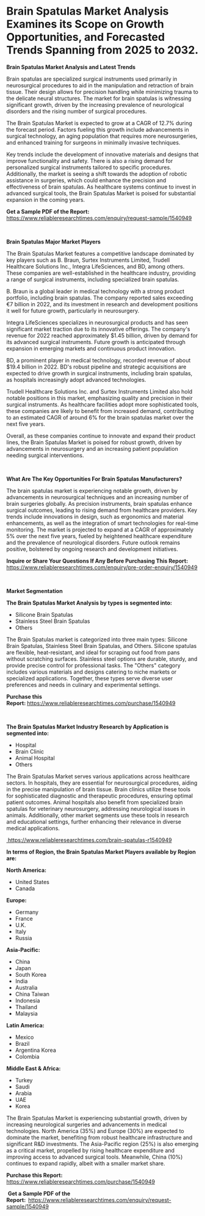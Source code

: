 <p><h1>Brain Spatulas Market Analysis Examines its Scope on Growth Opportunities, and Forecasted Trends Spanning from 2025 to 2032.</h1></p><p><strong>Brain Spatulas Market Analysis and Latest Trends</strong></p>
<p><p>Brain spatulas are specialized surgical instruments used primarily in neurosurgical procedures to aid in the manipulation and retraction of brain tissue. Their design allows for precision handling while minimizing trauma to the delicate neural structures. The market for brain spatulas is witnessing significant growth, driven by the increasing prevalence of neurological disorders and the rising number of surgical procedures. </p><p>The Brain Spatulas Market is expected to grow at a CAGR of 12.7% during the forecast period. Factors fueling this growth include advancements in surgical technology, an aging population that requires more neurosurgeries, and enhanced training for surgeons in minimally invasive techniques. </p><p>Key trends include the development of innovative materials and designs that improve functionality and safety. There is also a rising demand for personalized surgical instruments tailored to specific procedures. Additionally, the market is seeing a shift towards the adoption of robotic assistance in surgeries, which could enhance the precision and effectiveness of brain spatulas. As healthcare systems continue to invest in advanced surgical tools, the Brain Spatulas Market is poised for substantial expansion in the coming years.</p></p>
<p><strong>Get a Sample PDF of the Report:&nbsp;</strong> <a href="https://www.reliableresearchtimes.com/enquiry/request-sample/1540949?utm_campaign=3054&utm_medium=2&utm_source=Github&utm_content=ia&utm_term=13042025&utm_id=brain-spatulas">https://www.reliableresearchtimes.com/enquiry/request-sample/1540949</a></p>
<p>&nbsp;</p>
<p><strong>Brain Spatulas Major Market Players</strong></p>
<p><p>The Brain Spatulas Market features a competitive landscape dominated by key players such as B. Braun, Surtex Instruments Limited, Trudell Healthcare Solutions Inc., Integra LifeSciences, and BD, among others. These companies are well-established in the healthcare industry, providing a range of surgical instruments, including specialized brain spatulas.</p><p>B. Braun is a global leader in medical technology with a strong product portfolio, including brain spatulas. The company reported sales exceeding €7 billion in 2022, and its investment in research and development positions it well for future growth, particularly in neurosurgery.</p><p>Integra LifeSciences specializes in neurosurgical products and has seen significant market traction due to its innovative offerings. The company's revenue for 2022 reached approximately $1.45 billion, driven by demand for its advanced surgical instruments. Future growth is anticipated through expansion in emerging markets and continuous product innovation.</p><p>BD, a prominent player in medical technology, recorded revenue of about $19.4 billion in 2022. BD's robust pipeline and strategic acquisitions are expected to drive growth in surgical instruments, including brain spatulas, as hospitals increasingly adopt advanced technologies.</p><p>Trudell Healthcare Solutions Inc. and Surtex Instruments Limited also hold notable positions in this market, emphasizing quality and precision in their surgical instruments. As healthcare facilities adopt more sophisticated tools, these companies are likely to benefit from increased demand, contributing to an estimated CAGR of around 6% for the brain spatulas market over the next five years.</p><p>Overall, as these companies continue to innovate and expand their product lines, the Brain Spatulas Market is poised for robust growth, driven by advancements in neurosurgery and an increasing patient population needing surgical interventions.</p></p>
<p>&nbsp;</p>
<p><strong>What Are The Key Opportunities For Brain Spatulas Manufacturers?</strong></p>
<p><p>The brain spatulas market is experiencing notable growth, driven by advancements in neurosurgical techniques and an increasing number of brain surgeries globally. As precision instruments, brain spatulas enhance surgical outcomes, leading to rising demand from healthcare providers. Key trends include innovations in design, such as ergonomics and material enhancements, as well as the integration of smart technologies for real-time monitoring. The market is projected to expand at a CAGR of approximately 5% over the next five years, fueled by heightened healthcare expenditure and the prevalence of neurological disorders. Future outlook remains positive, bolstered by ongoing research and development initiatives.</p></p>
<p><strong>Inquire or Share Your Questions If Any Before Purchasing This Report:</strong> <a href="https://www.reliableresearchtimes.com/enquiry/pre-order-enquiry/1540949?utm_campaign=3054&utm_medium=2&utm_source=Github&utm_content=ia&utm_term=13042025&utm_id=brain-spatulas">https://www.reliableresearchtimes.com/enquiry/pre-order-enquiry/1540949</a></p>
<p>&nbsp;</p>
<p><strong>Market Segmentation</strong></p>
<p><strong>The Brain Spatulas Market Analysis by types is segmented into:</strong></p>
<p><ul><li>Silicone Brain Spatulas</li><li>Stainless Steel Brain Spatulas</li><li>Others</li></ul></p>
<p><p>The Brain Spatulas market is categorized into three main types: Silicone Brain Spatulas, Stainless Steel Brain Spatulas, and Others. Silicone spatulas are flexible, heat-resistant, and ideal for scraping out food from pans without scratching surfaces. Stainless steel options are durable, sturdy, and provide precise control for professional tasks. The "Others" category includes various materials and designs catering to niche markets or specialized applications. Together, these types serve diverse user preferences and needs in culinary and experimental settings.</p></p>
<p><strong>Purchase this Report:&nbsp;</strong><a href="https://www.reliableresearchtimes.com/purchase/1540949?utm_campaign=3054&utm_medium=2&utm_source=Github&utm_content=ia&utm_term=13042025&utm_id=brain-spatulas">https://www.reliableresearchtimes.com/purchase/1540949</a></p>
<p>&nbsp;</p>
<p><strong>The Brain Spatulas Market Industry Research by Application is segmented into:</strong></p>
<p><ul><li>Hospital</li><li>Brain Clinic</li><li>Animal Hospital</li><li>Others</li></ul></p>
<p><p>The Brain Spatulas Market serves various applications across healthcare sectors. In hospitals, they are essential for neurosurgical procedures, aiding in the precise manipulation of brain tissue. Brain clinics utilize these tools for sophisticated diagnostic and therapeutic procedures, ensuring optimal patient outcomes. Animal hospitals also benefit from specialized brain spatulas for veterinary neurosurgery, addressing neurological issues in animals. Additionally, other market segments use these tools in research and educational settings, further enhancing their relevance in diverse medical applications.</p></p>
<p><a href="https://www.reliableresearchtimes.com/brain-spatulas-r1540949?utm_campaign=3054&utm_medium=2&utm_source=Github&utm_content=ia&utm_term=13042025&utm_id=brain-spatulas">&nbsp;https://www.reliableresearchtimes.com/brain-spatulas-r1540949</a></p>
<p><strong>In terms of Region, the Brain Spatulas Market Players available by Region are:</strong></p>
<p>
    <p> <strong> North America: </strong>
        <ul>
            <li>United States</li>
            <li>Canada</li>
        </ul>
        </p> 
    <p> <strong> Europe: </strong>
        <ul>
            <li>Germany</li>
            <li>France</li>
            <li>U.K.</li>
            <li>Italy</li>
            <li>Russia</li>
        </ul>
        </p> 
    <p> <strong> Asia-Pacific: </strong>
        <ul>
            <li>China</li>
            <li>Japan</li>
            <li>South Korea</li>
            <li>India</li>
            <li>Australia</li>
            <li>China Taiwan</li>
            <li>Indonesia</li>
            <li>Thailand</li>
            <li>Malaysia</li>
        </ul>
        </p> 
    <p> <strong> Latin America: </strong>
        <ul>
            <li>Mexico</li>
            <li>Brazil</li>
            <li>Argentina Korea</li>
            <li>Colombia</li>
        </ul>
        </p> 
    <p> <strong> Middle East & Africa: </strong>
        <ul>
            <li>Turkey</li>
            <li>Saudi</li>
            <li>Arabia</li>
            <li>UAE</li>
            <li>Korea</li>
        </ul>
    </p>
    </p>
<p><p>The Brain Spatulas Market is experiencing substantial growth, driven by increasing neurological surgeries and advancements in medical technologies. North America (35%) and Europe (30%) are expected to dominate the market, benefiting from robust healthcare infrastructure and significant R&D investments. The Asia-Pacific region (25%) is also emerging as a critical market, propelled by rising healthcare expenditure and improving access to advanced surgical tools. Meanwhile, China (10%) continues to expand rapidly, albeit with a smaller market share.</p></p>
<p><strong>Purchase this Report: </strong><a href="https://www.reliableresearchtimes.com/purchase/1540949?utm_campaign=3054&utm_medium=2&utm_source=Github&utm_content=ia&utm_term=13042025&utm_id=brain-spatulas">https://www.reliableresearchtimes.com/purchase/1540949</a></p>
<p>&nbsp;<strong>Get a Sample PDF of the Report:&nbsp;&nbsp;</strong><a href="https://www.reliableresearchtimes.com/enquiry/request-sample/1540949?utm_campaign=3054&utm_medium=2&utm_source=Github&utm_content=ia&utm_term=13042025&utm_id=brain-spatulas">https://www.reliableresearchtimes.com/enquiry/request-sample/1540949</a></p>
<p><strong></strong></p>
<p><p></p><p></p><p></p></p>